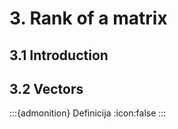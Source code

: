 # 3. Rank of a matrix

## 3.1 Introduction

## 3.2 Vectors
:::{admonition} Definicija
:icon:false
:::